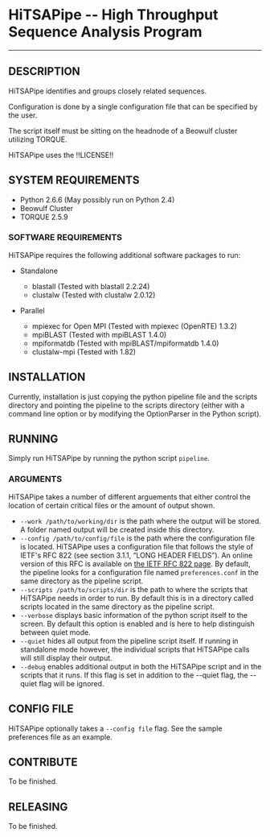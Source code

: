 # HiTSAPipe -- High Throughput Sequence Analysis Program
***

## DESCRIPTION

HiTSAPipe identifies and groups closely related sequences.

Configuration is done by a single configuration file that can be specified by
the user.

The script itself must be sitting on the headnode of a Beowulf cluster utilizing TORQUE.

HiTSAPipe uses the !!LICENSE!!

## SYSTEM REQUIREMENTS

- Python 2.6.6 (May possibly run on Python 2.4)
- Beowulf Cluster
- TORQUE 2.5.9 

### SOFTWARE REQUIREMENTS

HiTSAPipe requires the following additional software packages to run:

- Standalone
	- blastall (Tested with blastall 2.2.24)
	- clustalw (Tested with clustalw 2.0.12)

- Parallel
	- mpiexec for Open MPI (Tested with mpiexec (OpenRTE) 1.3.2)
	- mpiBLAST (Tested with mpiBLAST 1.4.0)
	- mpiformatdb (Tested with mpiBLAST/mpiformatdb 1.4.0)
	- clustalw-mpi (Tested with 1.82)


## INSTALLATION

Currently, installation is just copying the python pipeline file and the scripts directory and pointing the pipeline to the scripts directory (either with a command line option or by modifying the OptionParser in the Python script).

## RUNNING

Simply run HiTSAPipe by running the python script `pipeline`.

### ARGUMENTS

HiTSAPipe takes a number of different arguements that either control the location of certain critical files or the amount of output shown.

- 	`--work /path/to/working/dir` is the path where the output will be stored. A folder named output will be created inside 	this directory.
- 	`--config /path/to/config/file` is the path where the configuration file is located.  HiTSAPipe uses a configuration 		file that follows the style of IETF's RFC 822 (see section 3.1.1, “LONG HEADER FIELDS”).  An online version of this RFC 	is available on [the IETF RFC 822 page](http://tools.ietf.org/html/rfc822.html "IETF RFC 822").  By default, the 			pipeline looks for a configuration file named `preferences.conf` in the same directory as the pipeline script.
- 	`--scripts /path/to/scripts/dir` is the path to where the scripts that HiTSAPipe needs in order to run.  By default this 		is in a directory called scripts located in the same directory as the pipeline script.
- 	`--verbose` displays basic information of the python script itself to the screen.  By default this option is enabled and 	 is here to help distinguish between quiet mode.
- 	`--quiet` hides all output from the pipeline script itself.  If running in standalone mode however, the individual 			scripts that HiTSAPipe calls will still display their output.
- 	`--debug` enables additional output in both the HiTSAPipe script and in the scripts that it runs.  If this flag is set 		in addition to the --quiet flag, the --quiet flag will be ignored.


## CONFIG FILE

HiTSAPipe optionally takes a `--config file` flag.  See the sample preferences file as an example.

## CONTRIBUTE

To be finished.

## RELEASING

To be finished.
